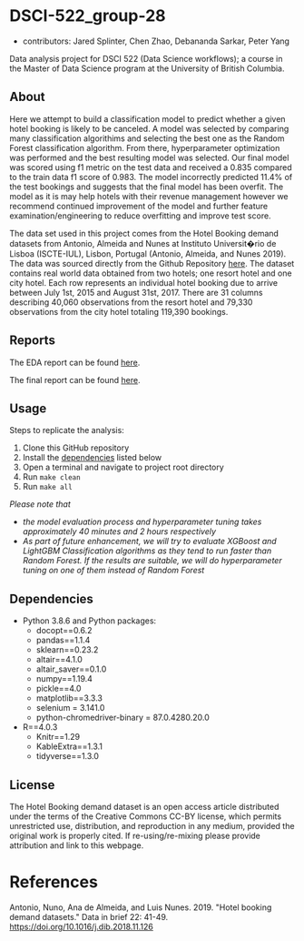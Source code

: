 # DSCI-522_group-28

  - contributors: Jared Splinter, Chen Zhao, Debananda Sarkar, Peter Yang

Data analysis project for DSCI 522 (Data Science workflows); a
course in the Master of Data Science program at the University of
British Columbia.

## About

Here we attempt to build a classification model to predict whether a given hotel booking is likely to be canceled. A model was selected by comparing many classification algorithims and selecting the best one as the Random Forest classification algorithm. From there, hyperparameter optimization was performed and the best resulting model was selected. Our final model was scored using f1 metric on the test data and received a 0.835 compared to the train data f1 score of 0.983. The model incorrectly predicted 11.4% of the test bookings and suggests that the final model has been overfit. The model as it is may help hotels with their revenue management however we recommend continued improvement of the model and further feature examination/engineering to reduce overfitting and improve test score.

The data set used in this project comes from the Hotel Booking demand datasets from Antonio, Almeida and Nunes at Instituto Universit�rio de Lisboa (ISCTE-IUL), Lisbon, Portugal  (Antonio, Almeida, and Nunes 2019). The data was sourced directly from the Github Repository [here](https://github.com/rfordatascience/tidytuesday/tree/master/data/2020/2020-02-11). The dataset contains real world data obtained from two hotels; one resort hotel and one city hotel. Each row represents an individual hotel booking due to arrive between July 1st, 2015 and August 31st, 2017. There are 31 columns describing 40,060 observations from the resort hotel and 79,330 observations from the city hotel totaling 119,390 bookings.


## Reports

The EDA report can be found
[here](https://github.com/UBC-MDS/dsci-522_group-28/blob/main/doc/hotels_data_preliminary_analysis_eda.ipynb).

The final report can be found
[here](https://github.com/UBC-MDS/dsci-522_group-28/blob/main/doc/hotel_cancellation_predict_report.md).

## Usage

Steps to replicate the analysis:

1. Clone this GitHub repository
2. Install the [dependencies](#dependencies) listed below
3. Open a terminal and navigate to project root directory
4. Run `make clean`
5. Run `make all`

*Please note that* 
- *the model evaluation process and hyperparameter tuning takes approximately 40 minutes and 2 hours respectively*
- *As part of future enhancement, we will try to evaluate XGBoost and LightGBM Classification algorithms as they tend to run faster than Random Forest. If the results are suitable, we will do hyperparameter tuning on one of them instead of Random Forest*

## Dependencies

  - Python 3.8.6 and Python packages:
      - docopt==0.6.2
      - pandas==1.1.4
      - sklearn==0.23.2
      - altair==4.1.0
      - altair_saver==0.1.0
      - numpy==1.19.4
      - pickle==4.0
      - matplotlib==3.3.3
      - selenium = 3.141.0
      - python-chromedriver-binary = 87.0.4280.20.0
  - R==4.0.3
      - Knitr==1.29
      - KableExtra==1.3.1
      - tidyverse==1.3.0

## License

The Hotel Booking demand dataset is an open access article distributed under the terms of the Creative Commons CC-BY license, which permits unrestricted use, distribution, and reproduction in any medium, provided the original work is properly cited.  If re-using/re-mixing please provide attribution and link to this webpage.

# References

<div id="refs" class="references">

<div id="ref-Hotel2019">

Antonio, Nuno, Ana de Almeida, and Luis Nunes. 2019. "Hotel booking demand datasets." Data in brief 22: 41-49. <https://doi.org/10.1016/j.dib.2018.11.126>

</div>

</div>
